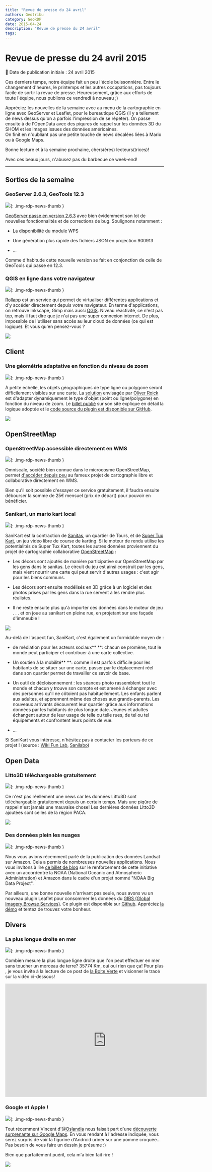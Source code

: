 ```yaml
---
title: "Revue de presse du 24 avril"
authors: Geotribu
category: GeoRDP
date: 2015-04-24
description: "Revue de presse du 24 avril"
tags:
---
```


# Revue de presse du 24 avril 2015


:calendar: Date de publication initiale : 24 avril 2015

Ces derniers temps, notre équipe fait un peu l'école buissonnière. Entre le changement d'heures, le printemps et les autres occupations, pas toujours facile de sortir la revue de presse. Heureusement, grâce aux efforts de toute l'équipe, nous publions ce vendredi à nouveau ;)

Appréciez les nouvelles de la semaine avec au menu de la cartographie en ligne avec GeoServer et Leaflet, pour le bureautique QGIS (il y a tellement de news dessus qu'on a parfois l'impression de se répéter). On passe ensuite à de l'OpenData avec des piqures de rappel sur les données 3D du SHOM et les images issues des données américaines.  
On finit en n'oubliant pas une petite touche de news décalées liées à Mario ou à Google Maps.

Bonne lecture et à la semaine prochaine, chers(ères) lecteurs(trices)!

Avec ces beaux jours, n'abusez pas du barbecue ce week-end!

----

## Sorties de la semaine


### GeoServer 2.6.3, GeoTools 12.3

![](https://web.archive.org/web/20170303193143im_/https://cdn.geotribu.fr/img/logos-icones/logiciels_librairies/geoserver.png){: .img-rdp-news-thumb }

[GeoServer passe en version 2.6.3](https://web.archive.org/web/20170303193143/http://blog.geoserver.org/2015/04/20/geoserver-2-6-3-released/) avec bien évidemment son lot de nouvelles fonctionnalités et de corrections de bug. Soulignons notamment :


- La disponibilité du module WPS

- Une génération plus rapide des fichiers JSON en projection 900913

- ...

Comme d'habitude cette nouvelle version se fait en conjonction de celle de GeoTools qui passe en 12.3.


### QGIS en ligne dans votre navigateur

![](https://web.archive.org/web/20170303193143im_/https://cdn.geotribu.fr/img/logos-icones/logiciels_librairies/qgis.png){: .img-rdp-news-thumb }

[Rollapp](https://web.archive.org/web/20170303193143/https://www.rollapp.com/) est un service qui permet de virtualiser différentes applications et d'y accéder directement depuis votre navigateur. En terme d'applications, on retrouve Inkscape, Gimp mais aussi [QGIS](https://web.archive.org/web/20170303193143/https://www.rollapp.com/app/qgis). Niveau réactivité, ce n'est pas top, mais il faut dire que je n'ai pas une super connexion internet. De plus, impossible de l'utiliser sans accès au leur cloud de données (ce qui est logique). Et vous qu'en pensez-vous ?


![](https://web.archive.org/web/20170303193143im_/https://cdn.geotribu.fr/img/articles-blog-rdp/capture-ecran/qgis_online.png)



## Client


### Une géométrie adaptative en fonction du niveau de zoom

![](https://web.archive.org/web/20170303193143im_/https://cdn.geotribu.fr/img/logos-icones/logiciels_librairies/leaflet.png){: .img-rdp-news-thumb }

À petite échelle, les objets géographiques de type ligne ou polygone seront difficilement visibles sur une carte. La [solution](https://web.archive.org/web/20170303193143/http://oliverroick.de/code/2015/leaflet-deflate.html) envisagée par [Oliver Roick](https://web.archive.org/web/20170303193143/http://oliverroick.de/) est d'adapter dynamiquement le type d'objet (point ou ligne/polygone) en fonction du niveau de zoom. Le [billet publié](https://web.archive.org/web/20170303193143/http://oliverroick.de/code/2015/leaflet-deflate.html) sur son site explique en détail la logique adoptée et le [code source du plugin est disponible sur GitHub](https://web.archive.org/web/20170303193143/https://github.com/oliverroick/Leaflet.Deflate/blob/master/src/L.Map.Deflate.js).


![](https://web.archive.org/web/20170303193143im_/https://cdn.geotribu.fr/img/articles-blog-rdp/capture-ecran/Leaflet.Deflate.gif)



## OpenStreetMap


### OpenStreetMap accessible directement en WMS

![](https://web.archive.org/web/20170303193143im_/https://cdn.geotribu.fr/img/logos-icones/OpenStreetMap/Openstreetmap.png){: .img-rdp-news-thumb }

Omniscale, société bien connue dans le microcosme OpenStreetMap, permet [d'accéder depuis peu](https://web.archive.org/web/20170303193143/http://omniscale.com/blog/use-openstreetmap-everywhere/) au fameux projet de cartographie libre et collaborative directement en WMS.


Bien qu'il soit possible d'essayer ce service gratuitement, il faudra ensuite débourser la somme de 25€ mensuel (prix de départ) pour pouvoir en bénéficier.


### Sanikart, un mario kart local

![](https://web.archive.org/web/20170303193143im_/https://cdn.geotribu.fr/img/internal/icons-rdp-news/world.png){: .img-rdp-news-thumb }

SaniKart est la contraction de [Sanitas](https://web.archive.org/web/20170303193143/http://fr.wikipedia.org/wiki/Sanitas), un quartier de Tours, et de [Super Tux Kart](https://web.archive.org/web/20170303193143/http://supertuxkart.sourceforge.net/), un jeu vidéo libre de course de karting. Si le moteur de rendu utilise les potentialités de Super Tux Kart, toutes les autres données proviennent du projet de cartographie collaborative [OpenStreetMap](https://web.archive.org/web/20170303193143/http://openstreetmap.org/) :


- Les décors sont ajoutés de manière participative sur OpenStreetMap par les gens dans le sanitas. Le circuit du jeu est ainsi construit par les gens, mais vient nourrir une carte qui peut servir d'autres usages : c'est agir pour les biens communs.

- Les décors sont ensuite modélisés en 3D grâce à un logiciel et des photos prises par les gens dans la rue servent à les rendre plus réalistes.

- Il ne reste ensuite plus qu'à importer ces données dans le moteur de jeu . . . et on joue au sanikart en pleine rue, en projetant sur une façade d'immeuble !

![](https://web.archive.org/web/20170303193143im_/https://cdn.geotribu.fr/img/articles-blog-rdp/capture-ecran/Sanikart_20131219-2-720x499.jpg)


Au-delà de l'aspect fun, SaniKart, c'est également un formidable moyen de :


- de médiation pour les acteurs sociaux** **: chacun se promène, tout le monde peut participer et contribuer à une carte collective.

- Un soutien à la mobilité** **: comme il est parfois difficile pour les habitants de se situer sur une carte, passer par le déplacement réel dans son quartier permet de travailler ce savoir de base.

- Un outil de décloisonnement : les séances photo rassemblent tout le monde et chacun y trouve son compte et est amené à échanger avec des personnes qu'il ne côtoient pas habituellement. Les enfants parlent aux adultes, et apprennent même des choses aux grands-parents. Les nouveaux arrivants découvrent leur quartier grâce aux informations données par les habitants de plus longue date. Jeunes et adultes échangent autour de leur usage de telle ou telle rues, de tel ou tel équipements et confrontent leurs points de vue.

- ...

Si SaniKart vous intéresse, n'hésitez pas à contacter les porteurs de ce projet ! (source : [Wiki Fun Lab](https://web.archive.org/web/20170303193143/http://wiki.funlab.fr/index.php?title=Sanikart), [Sanilabo](https://web.archive.org/web/20170303193143/http://www.sanilabo.org/lancement-operation-sanikart/))



## Open Data


### Litto3D téléchargeable gratuitement

![](https://web.archive.org/web/20170303193143im_/https://cdn.geotribu.fr/img/logos-icones/entreprises_association/shom.jpg){: .img-rdp-news-thumb }

Ce n'est pas réellement une news car les données Litto3D sont téléchargeable gratuitement depuis un certain temps. Mais une piqûre de rappel n'est jamais une mauvaise chose! Les dernières données Litto3D ajoutées sont celles de la région PACA.


![](https://web.archive.org/web/20170303193143im_/https://cdn.geotribu.fr/img/articles-blog-rdp/capture-ecran/Litto3D.png)


### Des données plein les nuages

![](https://web.archive.org/web/20170303193143im_/https://cdn.geotribu.fr/img/internal/icons-rdp-news/world.png){: .img-rdp-news-thumb }

Nous vous avions récemment parlé de la publication des données Landsat sur Amazon. Cela a permis de nombreuses nouvelles applications. Nous vous invitons à lire [ce billet de blog](https://web.archive.org/web/20170303193143/https://aws.amazon.com/fr/blogs/aws/announcing-the-noaa-big-data-project/ "NOAA Big Data Project blog post amazon") sur le renforcement de cette initiative avec un accordentre la NOAA (National Oceanic and Atmospheric Administration) et Amazon dans le cadre d'un projet nommé "NOAA Big Data Project".


Par ailleurs, une bonne nouvelle n'arrivant pas seule, nous avons vu un nouveau plugin Leaflet pour consommer les données du [GIBS (Global Imagery Browse Services)](https://web.archive.org/web/20170303193143/https://earthdata.nasa.gov/about-eosdis/science-system-description/eosdis-components/global-imagery-browse-services-gibs). Ce plugin est disponible sur [Github](https://web.archive.org/web/20170303193143/https://github.com/aparshin/leaflet-GIBS). Appréciez [la démo](https://web.archive.org/web/20170303193143/https://aparshin.github.io/leaflet-GIBS/examples/ "Demo Leaflet GIBS") et tentez de trouvez votre bonheur.



## Divers


### La plus longue droite en mer

![](https://web.archive.org/web/20170303193143im_/https://cdn.geotribu.fr/img/logos-icones/divers/boussole.png){: .img-rdp-news-thumb }

Combien mesure la plus longue ligne droite que l'on peut effectuer en mer sans toucher un morceau de terre? 35774 Km, oui oui rien que ça! Pour plus , je vous invite à la lecture de ce post de [la Boite Verte](https://web.archive.org/web/20170303193143/http://www.laboiteverte.fr/la-plus-longue-ligne-droite-en-mer/) et visionner le tracé sur la vidéo ci-dessous!



<iframe src="https://web.archive.org/web/20170303193143if_/https://www.youtube.com/embed/S5HgaVZwvCM?feature=player_embedded" frameborder="0" height="360" width="640"></iframe>

### Google et Apple !

![](https://web.archive.org/web/20170303193143im_/https://cdn.geotribu.fr/img/internal/icons-rdp-news/world.png){: .img-rdp-news-thumb }

Tout récemment Vincent d'[@Oslandia](https://web.archive.org/web/20170303193143/https://twitter.com/Oslandia_fr) nous faisait part d'une [découverte surprenante sur Google Maps](https://web.archive.org/web/20170303193143/https://www.google.com/maps/place/33%C2%B030%2752.5%22N+73%C2%B003%2733.2%22E/@33.5144983,73.057527,16z/data=!4m2!3m1!1s0x0:0x0). En vous rendant à l'adresse indiquée, vous serez surpris de voir la figurine d'Android uriner sur une pomme croquée... Pas besoin de vous faire un dessin je présume :)


Bien que parfaitement puéril, cela m'a bien fait rire !


![](https://web.archive.org/web/20170303193143im_/https://cdn.geotribu.fr/img/articles-blog-rdp/capture-ecran/figurine_android_apple.png)

